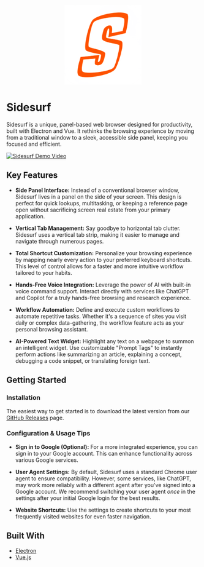 <div align="center">
  <img src="Icons/logo.png" alt="Sidesurf Logo" width="200"/>
</div>

# Sidesurf

Sidesurf is a unique, panel-based web browser designed for productivity, built with Electron and Vue. It rethinks the browsing experience by moving from a traditional window to a sleek, accessible side panel, keeping you focused and efficient.

<a href="https://youtu.be/VLCs1Ls3G5I?si=y5CkGHSTGPBn3UN6" target="_blank">
 <img src="http://img.youtube.com/vi/VLCs1Ls3G5I/0.jpg" alt="Sidesurf Demo Video" width="560" height="315" />
</a>

## Key Features

- **Side Panel Interface:** Instead of a conventional browser window, Sidesurf lives in a panel on the side of your screen. This design is perfect for quick lookups, multitasking, or keeping a reference page open without sacrificing screen real estate from your primary application.

- **Vertical Tab Management:** Say goodbye to horizontal tab clutter. Sidesurf uses a vertical tab strip, making it easier to manage and navigate through numerous pages.

- **Total Shortcut Customization:** Personalize your browsing experience by mapping nearly every action to your preferred keyboard shortcuts. This level of control allows for a faster and more intuitive workflow tailored to your habits.

- **Hands-Free Voice Integration:** Leverage the power of AI with built-in voice command support. Interact directly with services like ChatGPT and Copilot for a truly hands-free browsing and research experience.

- **Workflow Automation:** Define and execute custom workflows to automate repetitive tasks. Whether it's a sequence of sites you visit daily or complex data-gathering, the workflow feature acts as your personal browsing assistant.

- **AI-Powered Text Widget:** Highlight any text on a webpage to summon an intelligent widget. Use customizable "Prompt Tags" to instantly perform actions like summarizing an article, explaining a concept, debugging a code snippet, or translating foreign text.

## Getting Started

### Installation
The easiest way to get started is to download the latest version from our [GitHub Releases](https://github.com/Punit-Dethe/SideSurf/releases) page.

### Configuration & Usage Tips

*   **Sign in to Google (Optional):** For a more integrated experience, you can sign in to your Google account. This can enhance functionality across various Google services.

*   **User Agent Settings:** By default, Sidesurf uses a standard Chrome user agent to ensure compatibility. However, some services, like ChatGPT, may work more reliably with a different agent after you've signed into a Google account. We recommend switching your user agent *once* in the settings after your initial Google login for the best results.

*   **Website Shortcuts:** Use the settings to create shortcuts to your most frequently visited websites for even faster navigation.

## Built With

* [Electron](https://www.electronjs.org/)
* [Vue.js](https://vuejs.org/) 